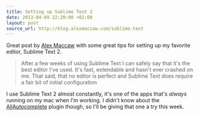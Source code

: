 ```yaml
---
title: Setting up Sublime Text 2
date: 2013-04-09 22:20:00 +02:00
layout: post
source_url: http://blog.alexmaccaw.com/sublime-text
---
```

Great post by [Alex Maccaw][alex_maccaw] with some great tips for setting up my favorite editor, Sublime Text 2.

> After a few weeks of using Sublime Text I can safely say that it's the best editor I've used. It's fast, extendable and hasn't ever crashed on me. That said, that no editor is perfect and Sublime Text does require a fair bit of initial configuration

I use Sublime Text 2 almost constantly, it's one of the apps that's *always* running on my mac when I'm working. I didn't know about the [AllAutocomplete][allautocomplete] plugin though, so I'll be giving that one a try this week.

[alex_maccaw]: http://twitter.com/maccman
[allautocomplete]: https://github.com/alienhard/SublimeAllAutocomplete
